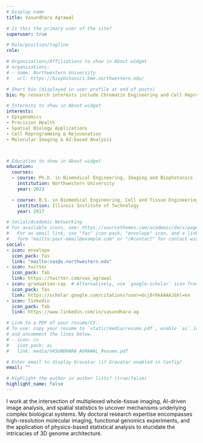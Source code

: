 ```yaml
---
# Display name
title: Vasundhara Agrawal

# Is this the primary user of the site?
superuser: true

# Role/position/tagline
role:  

# Organizations/Affiliations to show in About widget
# organizations:
# - name: Northwestern University
#   url: https://biophotonics.bme.northwestern.edu/

# Short bio (displayed in user profile at end of posts)
bio: My research interests include Chromatin Engineering and Cell Reprogramming.

# Interests to show in About widget
interests:
- Epigenomics
- Precision Health
- Spatial Biology Applications
- Cell Reprogramming & Rejuvenation
- Molecular Imaging & AI-based Analysis



# Education to show in About widget
education:
  courses:
  - course: Ph.D. in Biomedical Engineering, Imaging and Biophotonics
    institution: Northwestern University
    year: 2023

  - course: B.S. in Biomedical Engineering, Cell and Tissue Engineering
    institution: Illinois Institute of Technology
    year: 2017

# Social/Academic Networking
# For available icons, see: https://sourcethemes.com/academic/docs/page-builder/#icons
#   For an email link, use "fas" icon pack, "envelope" icon, and a link in the
#   form "mailto:your-email@example.com" or "/#contact" for contact widget.
social:
- icon: envelope
  icon_pack: fas
  link: "mailto:vas@u.northwestern.edu" 
- icon: twitter
  icon_pack: fab
  link: https://twitter.com/vas_agrawal
- icon: graduation-cap  # Alternatively, use `google-scholar` icon from `ai` icon pack
  icon_pack: fas
  link: https://scholar.google.com/citations?user=Ucj8r6kAAAAJ&hl=en
- icon: linkedin
  icon_pack: fab
  link: https://www.linkedin.com/in/vasundhara-ag

# Link to a PDF of your resume/CV.
# To use: copy your resume to `static/media/resume.pdf`, enable `ai` icons in `params.toml`, 
# and uncomment the lines below.
# - icon: cv
#   icon_pack: ai
#   link: media/VASUNDHARA_AGRAWAL_Resume.pdf

# Enter email to display Gravatar (if Gravatar enabled in Config)
email: ""

# Highlight the author in author lists? (true/false)
highlight_name: false
---
```


I work at the intersection of multiplexed whole-tissue imaging, AI-driven image analysis, and spatial statistics to uncover mechanisms underlying complex biological systems. My doctoral research expertise encompasses high-resolution molecular imaging, functional genomics experiments, and the application of physics-based statistical analysis to elucidate the intricacies of 3D genome architecture.

